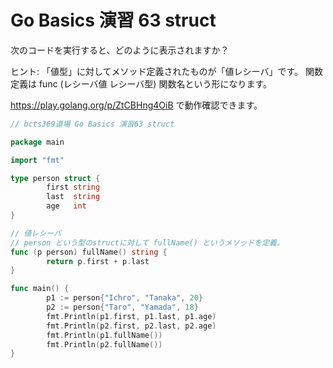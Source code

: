 # Go Basics 演習 63 struct

次のコードを実行すると、どのように表示されますか？

ヒント: 「値型」に対してメソッド定義されたものが「値レシーバ」です。 関数定義は func (レシーバ値 レシーバ型) 関数名という形になります。

https://play.golang.org/p/ZtCBHng4OiB で動作確認できます。

```go
// bcts369道場 Go Basics 演習63 struct

package main

import "fmt"

type person struct {
        first string
        last  string
        age   int
}

// 値レシーバ
// person という型のstructに対して fullName() というメソッドを定義。
func (p person) fullName() string {
        return p.first + p.last
}

func main() {
        p1 := person{"Ichro", "Tanaka", 20}
        p2 := person{"Taro", "Yamada", 18}
        fmt.Println(p1.first, p1.last, p1.age)
        fmt.Println(p2.first, p2.last, p2.age)
        fmt.Println(p1.fullName())
        fmt.Println(p2.fullName())
}
```
